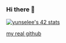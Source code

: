 ### Hi there 👋

[![yunselee's 42 stats](https://badge42.herokuapp.com/api/stats/yunselee)](https://github.com/JaeSeoKim/badge42)

[my real github](https://github.com/EeeUnS)

<!--
**yunselee/yunselee** is a ✨ _special_ ✨ repository because its `README.md` (this file) appears on your GitHub profile.
Here are some ideas to get you started:

- 🔭 I’m currently working on ...
- 🌱 I’m currently learning ...
- 👯 I’m looking to collaborate on ...
- 🤔 I’m looking for help with ...
- 💬 Ask me about ...
- 📫 How to reach me: ...
- 😄 Pronouns: ...
- ⚡ Fun fact: ...
-->

